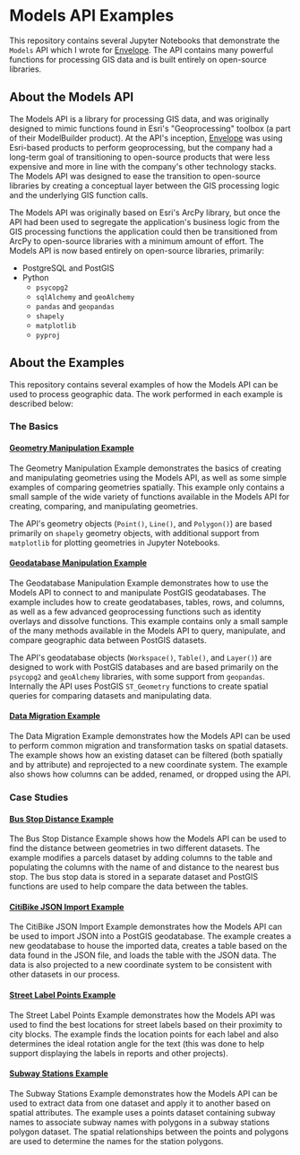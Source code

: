 # Models API Examples

This repository contains several Jupyter Notebooks that demonstrate the `Models` API which I wrote for [Envelope](https://www.envelope.city/). The API contains many powerful functions for processing GIS data and is built entirely on open-source libraries.

## About the Models API

The Models API is a library for processing GIS data, and was originally designed to mimic functions found in Esri's "Geoprocessing" toolbox (a part of their ModelBuilder product). At the API's inception, [Envelope](https://www.envelope.city/) was using Esri-based products to perform geoprocessing, but the company had a long-term goal of transitioning to open-source products that were less expensive and more in line with the company's other technology stacks. The Models API was designed to ease the transition to open-source libraries by creating a conceptual layer between the GIS processing logic and the underlying GIS function calls. 

The Models API was originally based on Esri's ArcPy library, but once the API had been used to segregate the application's business logic from the GIS processing functions the application could then be transitioned from ArcPy to open-source libraries with a minimum amount of effort. The Models API is now based entirely on open-source libraries, primarily:

* PostgreSQL and PostGIS
* Python
    * `psycopg2`
    * `sqlAlchemy` and `geoAlchemy`
    * `pandas` and `geopandas`
    * `shapely`
    * `matplotlib`
    * `pyproj`

## About the Examples

This repository contains several examples of how the Models API can be used to process geographic data. The work performed in each example is described below:

### The Basics

#### [Geometry Manipulation Example](https://github.com/bmlott27/oogeo/blob/main/notebooks/Geometry%20Manipulation%20Examples.ipynb)

The Geometry Manipulation Example demonstrates the basics of creating and manipulating geometries using the Models API, as well as some simple examples of comparing geometries spatially. This example only contains a small sample of the wide variety of functions available in the Models API for creating, comparing, and manipulating geometries. 

The API's geometry objects (`Point()`, `Line()`, and `Polygon()`) are based primarily on `shapely` geometry objects, with additional support from `matplotlib` for plotting geometries in Jupyter Notebooks.

#### [Geodatabase Manipulation Example](https://github.com/bmlott27/oogeo/blob/main/notebooks/Geodatabase%20Manipulation%20Examples.ipynb)

The Geodatabase Manipulation Example demonstrates how to use the Models API to connect to and manipulate PostGIS geodatabases. The example includes how to create geodatabases, tables, rows, and columns, as well as a few advanced geoprocessing functions such as identity overlays and dissolve functions. This example contains only a small sample of the many methods available in the Models API to query, manipulate, and compare geographic data between PostGIS datasets.

The API's geodatabase objects (`Workspace()`, `Table()`, and `Layer()`) are designed to work with PostGIS databases and are based primarily on the `psycopg2` and `geoAlchemy` libraries, with some support from `geopandas`. Internally the API uses PostGIS `ST_Geometry` functions to create spatial queries for comparing datasets and manipulating data.

#### [Data Migration Example](https://github.com/bmlott27/oogeo/blob/main/notebooks/Data%20Migration%20Example.ipynb)

The Data Migration Example demonstrates how the Models API can be used to perform common migration and transformation tasks on spatial datasets. The example shows how an existing dataset can be filtered (both spatially and by attribute) and reprojected to a new coordinate system. The example also shows how columns can be added, renamed, or dropped using the API.

### Case Studies

#### [Bus Stop Distance Example](https://github.com/bmlott27/oogeo/blob/main/notebooks/Bus%20Stop%20Example.ipynb)

The Bus Stop Distance Example shows how the Models API can be used to find the distance between geometries in two different datasets. The example modifies a parcels dataset by adding columns to the table and populating the columns with the name of and distance to the nearest bus stop. The bus stop data is stored in a separate dataset and PostGIS functions are used to help compare the data between the tables.

#### [CitiBike JSON Import Example](https://github.com/bmlott27/oogeo/blob/main/notebooks/CitiBike%20JSON%20Import%20Example.ipynb)

The CitiBike JSON Import Example demonstrates how the Models API can be used to import JSON into a PostGIS geodatabase. The example creates a new geodatabase to house the imported data, creates a table based on the data found in the JSON file, and loads the table with the JSON data. The data is also projected to a new coordinate system to be consistent with other datasets in our process.

#### [Street Label Points Example](https://github.com/bmlott27/oogeo/blob/main/notebooks/Street%20Label%20Points%20Example.ipynb)

The Street Label Points Example demonstrates how the Models API was used to find the best locations for street labels based on their proximity to city blocks. The example finds the location points for each label and also determines the ideal rotation angle for the text (this was done to help support displaying the labels in reports and other projects).

#### [Subway Stations Example](https://github.com/bmlott27/oogeo/blob/main/notebooks/Subway%20Stations%20Example.ipynb)

The Subway Stations Example demonstrates how the Models API can be used to extract data from one dataset and apply it to another based on spatial attributes. The example uses a points dataset containing subway names to associate subway names with polygons in a subway stations polygon dataset. The spatial relationships between the points and polygons are used to determine the names for the station polygons.
